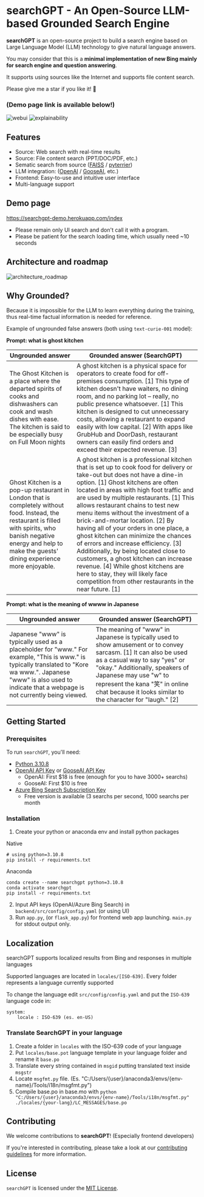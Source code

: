 # searchGPT - An Open-Source LLM-based Grounded Search Engine

**searchGPT** is an open-source project to build a search engine based on Large Language Model (LLM) technology to give natural language answers.

You may consider that this is a **minimal implementation of new Bing mainly for search engine and question answering**.

It supports using sources like the Internet and supports file content search.

Please give me a star if you like it! 🌟

### **(Demo page link is available below!)**

![webui](/img/webui.png)
![explainability](/img/explainability.png)

## Features

-   Source: Web search with real-time results
-   Source: File content search (PPT/DOC/PDF, etc.)
-   Sematic search from source ([FAISS](https://github.com/facebookresearch/faiss) / [pyterrier](https://github.com/terrier-org/pyterrier))
-   LLM integration: ([OpenAI](https://platform.openai.com/docs/api-reference?lang=python) / [GooseAI](https://goose.ai/), etc.)
-   Frontend: Easy-to-use and intuitive user interface
-   Multi-language support

## Demo page

https://searchgpt-demo.herokuapp.com/index

-   Please remain only UI search and don't call it with a program.
-   Please be patient for the search loading time, which usually need ~10 seconds

## Architecture and roadmap

![architecture_roadmap](/img/architecture_roadmap.png)

## Why Grounded?

Because it is impossible for the LLM to learn everything during the training, thus real-time factual information is needed for reference.

Example of ungrounded false answers (both using `text-curie-001` model):

**Prompt: what is ghost kitchen**

| Ungrounded answer                                                                                                                                                                                                         | Grounded answer (SearchGPT)                                                                                                                                                                                                                                                                                                                                                                                                                                                                                                                                                                                                                                                                                       |
| ------------------------------------------------------------------------------------------------------------------------------------------------------------------------------------------------------------------------- | ----------------------------------------------------------------------------------------------------------------------------------------------------------------------------------------------------------------------------------------------------------------------------------------------------------------------------------------------------------------------------------------------------------------------------------------------------------------------------------------------------------------------------------------------------------------------------------------------------------------------------------------------------------------------------------------------------------------- |
| The Ghost Kitchen is a place where the departed spirits of cooks and dishwashers can cook and wash dishes with ease. The kitchen is said to be especially busy on Full Moon nights                                        | A ghost kitchen is a physical space for operators to create food for off-premises consumption. [1] This type of kitchen doesn't have waiters, no dining room, and no parking lot – really, no public presence whatsoever. [1] This kitchen is designed to cut unnecessary costs, allowing a restaurant to expand easily with low capital. [2] With apps like GrubHub and DoorDash, restaurant owners can easily find orders and exceed their expected revenue. [3]                                                                                                                                                                                                                                                |
| Ghost Kitchen is a pop-up restaurant in London that is completely without food. Instead, the restaurant is filled with spirits, who banish negative energy and help to make the guests' dining experience more enjoyable. | A ghost kitchen is a professional kitchen that is set up to cook food for delivery or take-out but does not have a dine-in option. [1] Ghost kitchens are often located in areas with high foot traffic and are used by multiple restaurants. [1] This allows restaurant chains to test new menu items without the investment of a brick-and-mortar location. [2] By having all of your orders in one place, a ghost kitchen can minimize the chances of errors and increase efficiency. [3] Additionally, by being located close to customers, a ghost kitchen can increase revenue. [4] While ghost kitchens are here to stay, they will likely face competition from other restaurants in the near future. [1] |

**Prompt: what is the meaning of wwww in Japanese**

| Ungrounded answer                                                                                                                                                                                                         | Grounded answer (SearchGPT)                                                                                                                                                                                                                                                                                    |
| ------------------------------------------------------------------------------------------------------------------------------------------------------------------------------------------------------------------------- | -------------------------------------------------------------------------------------------------------------------------------------------------------------------------------------------------------------------------------------------------------------------------------------------------------------- |
| Japanese "www" is typically used as a placeholder for "www." For example, "This is www." is typically translated to "Kore wa www.". Japanese "www" is also used to indicate that a webpage is not currently being viewed. | The meaning of "www" in Japanese is typically used to show amusement or to convey sarcasm. [1] It can also be used as a casual way to say "yes" or "okay." Additionally, speakers of Japanese may use "w" to represent the kana "笑" in online chat because it looks similar to the character for "laugh." [2] |

## Getting Started

### Prerequisites

To run `searchGPT`, you'll need:

-   [Python 3.10.8](https://www.python.org/downloads/)
-   [OpenAI API Key](https://beta.openai.com/signup) or [GooseAI API Key](https://goose.ai/)
    -   OpenAI: First $18 is free (enough for you to have 3000+ searchs)
    -   GooseAI: First $10 is free
-   [Azure Bing Search Subscription Key](https://www.microsoft.com/en-us/bing/apis/bing-web-search-api/)
    -   Free version is available (3 searchs per second, 1000 searchs per month

### Installation

1. Create your python or anaconda env and install python packages

Native

```
# using python=3.10.8
pip install -r requirements.txt
```

Anaconda

```
conda create --name searchgpt python=3.10.8
conda activate searchgpt
pip install -r requirements.txt
```

2. Input API keys (OpenAI/Azure Bing Search) in `backend/src/config/config.yaml` (or using UI)
3. Run `app.py`, (or `flask_app.py`) for frontend web app launching. `main.py` for stdout output only.

## Localization

searchGPT supports localized results from Bing and responses in multiple languages

Supported languages are located in `locales/[ISO-639]`. Every folder represents a language currently supported

To change the language edit `src/config/config.yaml` and put the `ISO-639` language code in:

```
system:
    locale : ISO-639 (es. en-US)
```

### Translate SearchGPT in your language

1. Create a folder in `locales` with the ISO-639 code of your language
2. Put `locales/base.pot` language template in your language folder and rename it `base.po`
3. Translate every string contained in `msgid` putting translated text inside `msgstr`
4. Locate `msgfmt.py` file. (Es. "C:/Users/{user}/anaconda3/envs/{env-name}/Tools/i18n/msgfmt.py")
5. Compile base.po in base.mo with `python "C:/Users/{user}/anaconda3/envs/{env-name}/Tools/i18n/msgfmt.py" ./locales/{your-lang}/LC_MESSAGES/base.po`

## Contributing

We welcome contributions to **searchGPT**! (Especially frontend developers)

If you're interested in contributing, please take a look at our [contributing guidelines](./CONTRIBUTING.md) for more information.

## License

`searchGPT` is licensed under the [MIT License](./LICENSE).
